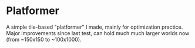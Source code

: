 # Platformer
A simple tile-based "platformer" I made, mainly for optimization practice.
Major improvements since last test, can hold much much larger worlds now (from ~150x150 to ~100x1000).

